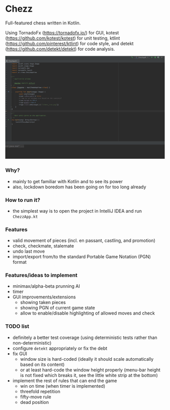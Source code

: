 # Chezz
Full-featured chess written in Kotlin.

Using TornadoFx (https://tornadofx.io/) for GUI, kotest (https://github.com/kotest/kotest)
for unit testing, ktlint (https://github.com/pinterest/ktlint) for code style,
and detekt (https://github.com/detekt/detekt) for code analysis.

![Video preview](https://github.com/hofiisek/Chezz/blob/master/run_chezz.gif)

### Why?
- mainly to get familiar with Kotlin and to see its power
- also, lockdown boredom has been going on for too long already

### How to run it?
- the simplest way is to open the project in IntelliJ IDEA and run `ChezzApp.kt`

### Features
- valid movement of pieces (incl. en passant, castling, and promotion)
- check, checkmate, stalemate
- undo last move
- import/export from/to the standard Portable Game Notation (PGN) format
  
### Features/ideas to implement
- minimax/alpha-beta prunning AI
- timer
- GUI improvements/extensions
    - showing taken pieces
    - showing PGN of current game state
    - allow to enable/disable highlighting of allowed moves and check

### TODO list
- definitely a better test coverage (using deterministic tests rather than non-deterministic)
- configure `detekt` appropriately or fix the debt
- fix GUI
  - window size is hard-coded (ideally it should scale automatically based on its content)
  - or at least hard-code the window height properly (menu-bar height is not fixed which breaks it, see the little white strip at the bottom)
- implement the rest of rules that can end the game
  - win on time (when timer is implemented)
  - threefold repetition 
  - fifty-move rule
  - dead position
